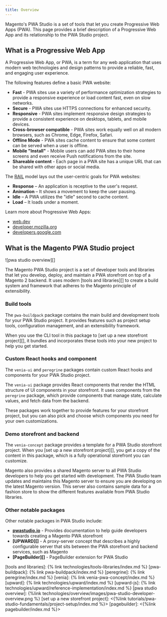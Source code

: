 ```yaml
---
title: Overview
---
```


Magento's PWA Studio is a set of tools that let you create Progressive Web Apps (PWA).
This page provides a brief description of a Progressive Web App and its relationship to the PWA Studio project.

## What is a Progressive Web App

A Progressive Web App, or PWA, is a term for any web application that uses modern web technologies and design patterns to provide a reliable, fast, and engaging user experience.

The following features define a basic PWA website:

-   **Fast** - PWA sites use a variety of performance optimization strategies to provide a responsive experience or load content fast, even on slow networks.
-   **Secure** - PWA sites use HTTPS connections for enhanced security.
-   **Responsive** - PWA sites implement responsive design strategies to provide a consistent experience on desktops, tablets, and mobile devices.
-   **Cross-browser compatible** - PWA sites work equally well on all modern browsers, such as Chrome, Edge, Firefox, Safari.
-   **Offline Mode** - PWA sites cache content to ensure that some content can be served when a user is offline.
-   **Mobile "Install"** - Mobile users can add PWA sites to their home screens and even receive Push notifications from the site.
-   **Shareable content** - Each page in a PWA site has a unique URL that can be shared with other apps or social media.

The [RAIL][] model lays out the user-centric goals for PWA websites:

-   **Response** – An application is receptive to the user's request.
-   **Animation** – It shows a movement to keep the user pausing.
-   **Idle** – A PWA utilizes the "idle" second to cache content.
-   **Load** – It loads under a moment.

Learn more about Progressive Web Apps:

- [web.dev][]
- [developer.mozilla.org][]
- [developers.google.com][]

## What is the Magento PWA Studio project

![pwa studio overview][]

The Magento PWA Studio project is a set of developer tools and libraries that let you develop, deploy, and maintain a PWA storefront on top of a Magento 2 backend.
It uses modern [tools and libraries][] to create a build system and framework that adheres to the Magento principle of extensibility.

### Build tools

The `pwa-buildpack` package contains the main build and development tools for your PWA Studio project.
It provides features such as project setup tools, configuration management, and an extensibility framework.

When you use the CLI tool in this package to [set up a new storefront project][], it bundles and incorporates these tools into your new project to help you get started.

### Custom React hooks and component

The `venia-ui` and `peregrine` packages contain custom React hooks and components for your PWA Studio project.

The `venia-ui` package provides React components that render the HTML structure of UI components in your storefront.
It uses components from the `peregrine` package, which provide components that manage state, calculate values, and fetch data from the backend.

These packages work together to provide features for your storefront project, but you can also pick and choose which components you need for your own customizations.

### Demo storefront and backend

The `venia-concept` package provides a template for a PWA Studio storefront project.
When you [set up a new storefront project][], you get a copy of the content in this package, which is a fully operational storefront you can customize.

Magento also provides a shared Magento server to all PWA Studio developers to help you get started with development.
The PWA Studio team updates and maintains this Magento server to ensure you are developing on the latest Magento version.
This server also contains sample data for a fashion store to show the different features available from PWA Studio libraries.

### Other notable packages

Other notable packages in PWA Studio include:

-   **[pwastudio.io][]** - Provides documentation to help guide developers towards creating a Magento PWA storefront
-   **[UPWARD][]** - A proxy-server concept that describes a highly configurable server that sits between the PWA storefront and backend services, such as Magento
-   **[PageBuilder][]** - PageBuilder extension for PWA Studio

[tools and libraries]: {% link technologies/tools-libraries/index.md %}
[pwa-buildpack]: {% link pwa-buildpack/index.md %}
[peregrine]: {% link peregrine/index.md %}
[venia]: {% link venia-pwa-concept/index.md %}
[upward]: {% link technologies/upward/index.md %}
[upward-js]: {% link technologies/upward/reference-implementation/index.md %}
[pwa studio overview]: {%link technologies/overview/images/pwa-studio-developer-overview.png %}
[set up a new storefront project]: <{%link tutorials/pwa-studio-fundamentals/project-setup/index.md %}>
[pagebuilder]: <{%link pagebuilder/index.md %}>

[pwastudio.io]: https://pwastudio.io
[web.dev]: https://web.dev/progressive-web-apps/
[developers.google.com]: https://developers.google.com/web/updates/2015/12/getting-started-pwa
[developer.mozilla.org]: https://developer.mozilla.org/en-US/docs/Web/Progressive_web_apps
[rail]: https://web.dev/rail/

